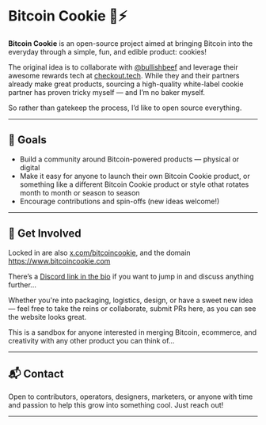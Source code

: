 # Bitcoin Cookie 🍪⚡

**Bitcoin Cookie** is an open-source project aimed at bringing Bitcoin into the everyday through a simple, fun, and edible product: cookies!

The original idea is to collaborate with [@bullishbeef](https://x.com/bullishbeef) and leverage their awesome rewards tech at [checkout.tech](https://www.checkout.tech). While they and their partners already make great products, sourcing a high-quality white-label cookie partner has proven tricky myself — and I’m no baker myself.

So rather than gatekeep the process, I’d like to open source everything.

---

## 🚀 Goals

- Build a community around Bitcoin-powered products — physical or digital  
- Make it easy for anyone to launch their own Bitcoin Cookie product, or something like a different Bitcoin Cookie product or style othat rotates month to month or season to season
- Encourage contributions and spin-offs (new ideas welcome!)  


---

## 🤝 Get Involved

Locked in are also [x.com/bitcoincookie](https://x.com/bitcoincookie), and the domain https://www.bitcoincookie.com

There’s a [Discord link in the bio](https://x.com/bitcoincookie) if you want to jump in and discuss anything further...

Whether you're into packaging, logistics, design, or have a sweet new idea — feel free to take the reins or collaborate, submit PRs here, as you can see the website looks great.

This is a sandbox for anyone interested in merging Bitcoin, ecommerce, and creativity with any other product you can think of...

---

## 📬 Contact

Open to contributors, operators, designers, marketers, or anyone with time and passion to help this grow into something cool. Just reach out!

---
